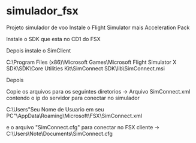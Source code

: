 # simulador_fsx
Projeto simulador de voo
Instale o Flight Simulator mais Acceleration Pack

Instale o SDK que esta no CD1 do FSX

Depois instale o SimClient

C:\Program Files (x86)\Microsoft Games\Microsoft Flight Simulator X SDK\SDK\Core Utilities Kit\SimConnect SDK\lib\SimConnect.msi

Depois

Copie os arquivos para os seguintes diretorios -> Arquivo SimConnect.xml contendo o ip do servidor para conectar no simulador

C:\Users\"Seu Nome de Usuario em seu PC"\AppData\Roaming\Microsoft\FSX\SimConnect.xml

e o arquivo "SimConnect.cfg" para conectar no FSX cliente -> C:\Users\Note\Documents\SimConnect.cfg
